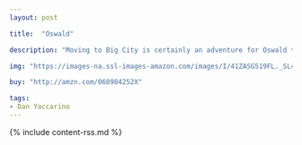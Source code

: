 ```yaml
---
layout: post

title:  "Oswald"

description: "Moving to Big City is certainly an adventure for Oswald the Octopus. When he and his pet hot dog, Weenie, arrive at their new apartment, they realize they need some help moving Oswald’s treasured piano. It’s very heavy. But Oswald doesn’t know anyone in Big City. Who will help him? One by one, Oswald’s friendly neighbors offer to help. Soon Oswald and Weenie meet Henry the Penguin, Johnny Snowman, the Egg Twins, and many other charming characters. And before they know it they’ve made lots of new friends."

img: "https://images-na.ssl-images-amazon.com/images/I/41ZASG519FL._SL480_.jpg"

buy: "http://amzn.com/068984252X"

tags:
- Dan Yaccarino
---
```


{% include content-rss.md %}